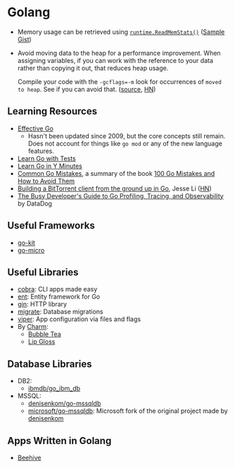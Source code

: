 ---
---

# Golang

- Memory usage can be retrieved using
  [`runtime.ReadMemStats()`](https://pkg.go.dev/runtime#ReadMemStats)
  ([Sample Gist](https://gist.github.com/j33ty/79e8b736141be19687f565ea4c6f4226))
- Avoid moving data to the heap for a performance improvement. When assigning
  variables, if you can work with the reference to your data rather than copying
  it out, that reduces heap usage.

  Compile your code with the `-gcflags=-m` look for occurrences of
  `moved to heap`. See if you can avoid that.
  ([source](https://hmarr.com/blog/go-allocation-hunting/),
  [HN](https://news.ycombinator.com/item?id=33594676))

## Learning Resources

- [Effective Go](https://go.dev/doc/effective_go)
  - Hasn't been updated since 2009, but the core concepts still remain. Does not
    account for things like `go mod` or any of the new language features.
- [Learn Go with Tests](https://quii.gitbook.io/learn-go-with-tests/)
- [Learn Go in Y Minutes](https://learnxinyminutes.com/go/)
- [Common Go Mistakes](https://100go.co/), a summary of the book
  [100 Go Mistakes and How to Avoid Them](https://100go.co/book/)
- [Building a BitTorrent client from the ground up in Go](https://blog.jse.li/posts/torrent/),
  Jesse Li ([HN](https://news.ycombinator.com/item?id=33495328))
- [The Busy Developer's Guide to Go Profiling, Tracing, and Observability](https://github.com/DataDog/go-profiler-notes/blob/main/guide/README.md)
  by DataDog

## Useful Frameworks

- [go-kit](https://github.com/go-kit/kit)
- [go-micro](https://github.com/go-micro/go-micro)

## Useful Libraries

- [cobra](https://github.com/spf13/cobra): CLI apps made easy
- [ent](https://github.com/ent/ent): Entity framework for Go
- [gin](https://github.com/gin-gonic/gin): HTTP library
- [migrate](https://github.com/golang-migrate/migrate): Database migrations
- [viper](https://github.com/spf13/viper): App configuration via files and flags
- By [Charm](https://charm.sh):
  - [Bubble Tea](https://github.com/charmbracelet/bubbletea)
  - [Lip Gloss](https://github.com/charmbracelet/lipgloss)

## Database Libraries

- DB2:
  - [ibmdb/go_ibm_db](https://github.com/ibmdb/go_ibm_db)
- MSSQL:
  - [denisenkom/go-mssqldb](https://github.com/denisenkom/go-mssqldb)
  - [microsoft/go-mssqldb](https://github.com/microsoft/go-mssqldb): Microsoft
    fork of the original project made by
    [denisenkom](https://github.com/denisenkom)

## Apps Written in Golang

- [Beehive](https://github.com/muesli/beehive)
